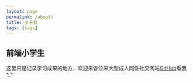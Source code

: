 ```yaml
---
layout: page
permalink: /about/
title: 关于我
tags: [tags]
---
```


## 前端小学生

这里只是记录学习成果的地方，欢迎来各位来大型成人同性社交网站[GitHub](https://github.com/shenshaohui1991)看我^_^